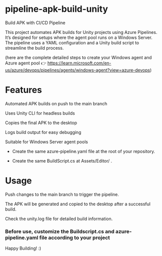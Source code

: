 # pipeline-apk-build-unity

Build APK with CI/CD Pipeline

This project automates APK builds for Unity projects using Azure Pipelines. It’s designed for setups where the agent pool runs on a Windows Server. The pipeline uses a YAML configuration and a Unity build script to streamline the build process.

(here are the complete detailed steps to create your Windows agent and Azure agent pool 👉 https://learn.microsoft.com/en-us/azure/devops/pipelines/agents/windows-agent?view=azure-devops)
 

# Features
Automated APK builds on push to the main branch

Uses Unity CLI for headless builds

Copies the final APK to the desktop

Logs build output for easy debugging

Suitable for Windows Server agent pools


- Create the same azure-pipeline.yaml file at the root of your repository.

- Create the same BuildScript.cs at Assets/Editor/ .


# Usage
Push changes to the main branch to trigger the pipeline.

The APK will be generated and copied to the desktop after a successful build.

Check the unity.log file for detailed build information.

### Before use, customize the Buildscript.cs and azure-pipeline.yaml file according to your project 


Happy Building! :)
